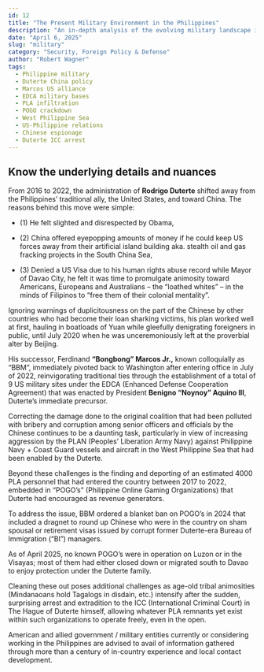 ```yaml
---
id: 12
title: "The Present Military Environment in the Philippines"
description: "An in-depth analysis of the evolving military landscape in the Philippines—from Duterte’s pivot to China, PLA infiltration, and POGO operations, to Marcos Jr.'s renewed alliance with the U.S. and the strategic role of EDCA military bases amid rising tensions in the West Philippine Sea."
date: "April 6, 2025"
slug: "military"
category: "Security, Foreign Policy & Defense"
author: "Robert Wagner"
tags:
  - Philippine military
  - Duterte China policy
  - Marcos US alliance
  - EDCA military bases
  - PLA infiltration
  - POGO crackdown
  - West Philippine Sea
  - US-Philippine relations
  - Chinese espionage
  - Duterte ICC arrest
---
```


## Know the underlying details and nuances

From 2016 to 2022, the administration of **Rodrigo Duterte** shifted away from the Philippines’ traditional ally, the United States, and toward China. The reasons behind this move were simple:

- (1) He felt slighted and disrespected by Obama,

- (2) China offered eyepopping amounts of money if he could keep US forces away from their artificial island building aka. stealth oil and gas fracking projects in the South China Sea,

- (3) Denied a US Visa due to his human rights abuse record while Mayor of Davao City, he felt it was time to promulgate animosity toward Americans, Europeans and Australians – the “loathed whites” – in the minds of Filipinos to “free them of their colonial mentality”.

Ignoring warnings of duplicitousness on the part of the Chinese by other countries who had become their loan sharking victims, his plan worked well at first, hauling in boatloads of Yuan while gleefully denigrating foreigners in public, until July 2020 when he was unceremoniously left at the proverbial alter by Beijing.

His successor, Ferdinand **“Bongbong” Marcos Jr.,** known colloquially as “BBM”, immediately pivoted back to Washington after entering office in July of 2022, reinvigorating traditional ties through the establishment of a total of 9 US military sites under the EDCA (Enhanced Defense Cooperation Agreement) that was enacted by President **Benigno “Noynoy” Aquino III**, Duterte’s immediate precursor.

Correcting the damage done to the original coalition that had been polluted with bribery and corruption among senior officers and officials by the Chinese continues to be a daunting task, particularly in view of increasing aggression by the PLAN (Peoples’ Liberation Army Navy) against Philippine Navy + Coast Guard vessels and aircraft in the West Philippine Sea that had been enabled by the Duterte.

Beyond these challenges is the finding and deporting of an estimated 4000 PLA personnel that had entered the country between 2017 to 2022, embedded in “POGO’s” (Philippine Online Gaming Organizations) that Duterte had encouraged as revenue generators.

To address the issue, BBM ordered a blanket ban on POGO’s in 2024 that included a dragnet to round up Chinese who were in the country on sham spousal or retirement visas issued by corrupt former Duterte-era Bureau of Immigration (“BI”) managers.

As of April 2025, no known POGO’s were in operation on Luzon or in the Visayas; most of them had either closed down or migrated south to Davao to enjoy protection under the Duterte family.

Cleaning these out poses additional challenges as age-old tribal animosities (Mindanaoans hold Tagalogs in disdain, etc.) intensify after the sudden, surprising arrest and extradition to the ICC (International Criminal Court) in The Hague of Duterte himself, allowing whatever PLA remnants yet exist within such organizations to operate freely, even in the open.

American and allied government / military entities currently or considering working in the Philippines are advised to avail of information gathered through more than a century of in-country experience and local contact development.
